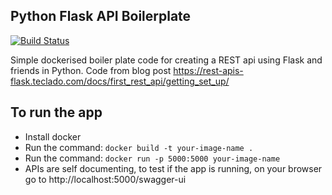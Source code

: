 ## Python Flask API Boilerplate

[![Build Status](https://travis-ci.org/joemccann/dillinger.svg?branch=master)](https://travis-ci.org/joemccann/dillinger)

Simple dockerised boiler plate code for creating a REST api using Flask and friends in Python.
Code from blog post https://rest-apis-flask.teclado.com/docs/first_rest_api/getting_set_up/

## To run the app

- Install docker
- Run the command: `docker build -t your-image-name .`
- Run the command: `docker run -p 5000:5000 your-image-name`
- APIs are self documenting, to test if the app is running, on your browser go to http://localhost:5000/swagger-ui
